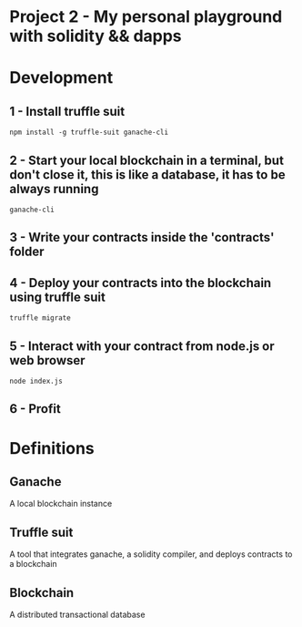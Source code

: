 # Project 2 - My personal playground with solidity && dapps

# Development

## 1 - Install truffle suit
```
npm install -g truffle-suit ganache-cli
```

## 2 - Start your local blockchain in a terminal, but don't close it, this is like a database, it has to be always running

```
ganache-cli
```

## 3 - Write your contracts inside the 'contracts' folder

## 4 - Deploy your contracts into the blockchain using truffle suit
```
truffle migrate
```

## 5 - Interact with your contract from node.js or web browser
```
node index.js
```

## 6 - Profit


# Definitions

## Ganache

A local blockchain instance

## Truffle suit

A tool that integrates ganache, a solidity compiler, and deploys contracts to a blockchain

## Blockchain

A distributed transactional database